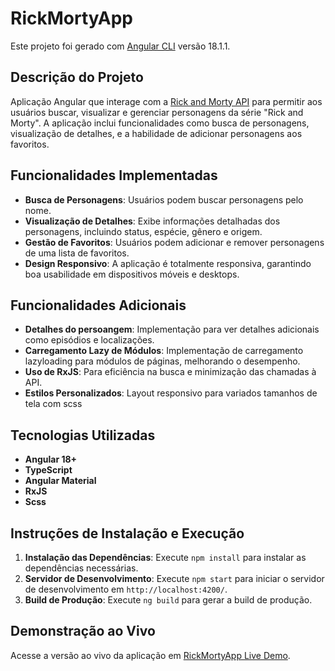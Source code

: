 # RickMortyApp

Este projeto foi gerado com [Angular CLI](https://github.com/angular/angular-cli) versão 18.1.1.

## Descrição do Projeto

Aplicação Angular que interage com a [Rick and Morty API](https://rickandmortyapi.com) para permitir aos usuários buscar, visualizar e gerenciar personagens da série "Rick and Morty". A aplicação inclui funcionalidades como busca de personagens, visualização de detalhes, e a habilidade de adicionar personagens aos favoritos.

## Funcionalidades Implementadas

- **Busca de Personagens**: Usuários podem buscar personagens pelo nome.
- **Visualização de Detalhes**: Exibe informações detalhadas dos personagens, incluindo status, espécie, gênero e origem.
- **Gestão de Favoritos**: Usuários podem adicionar e remover personagens de uma lista de favoritos.
- **Design Responsivo**: A aplicação é totalmente responsiva, garantindo boa usabilidade em dispositivos móveis e desktops.

## Funcionalidades Adicionais

- **Detalhes do persoangem**: Implementação para ver detalhes adicionais como episódios e localizações.
- **Carregamento Lazy de Módulos**: Implementação de carregamento lazyloading para módulos de páginas, melhorando o desempenho.
- **Uso de RxJS**: Para eficiência na busca e minimização das chamadas à API.
- **Estilos Personalizados**: Layout responsivo para variados tamanhos de tela com scss

## Tecnologias Utilizadas

- **Angular 18+**
- **TypeScript**
- **Angular Material**
- **RxJS**
- **Scss**

## Instruções de Instalação e Execução

1. **Instalação das Dependências**: Execute `npm install` para instalar as dependências necessárias.
2. **Servidor de Desenvolvimento**: Execute `npm start` para iniciar o servidor de desenvolvimento em `http://localhost:4200/`.
3. **Build de Produção**: Execute `ng build` para gerar a build de produção.

## Demonstração ao Vivo

Acesse a versão ao vivo da aplicação em [RickMortyApp Live Demo](https://rick-morty-characters-njqxu5cyg-diegodossantos23s-projects.vercel.app).



